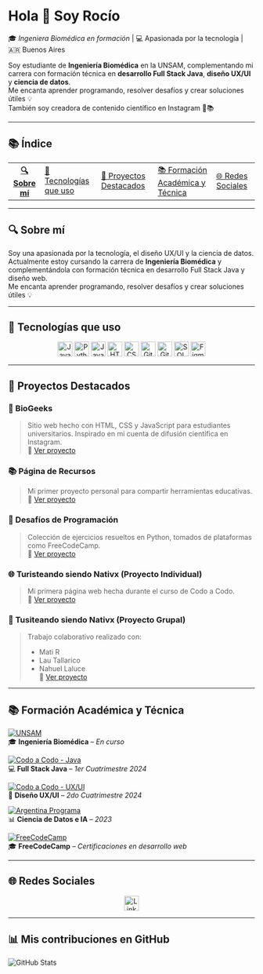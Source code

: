 # Hola 👋 Soy Rocío  
🎓 *Ingeniera Biomédica en formación* | 💻 Apasionada por la tecnología | 🇦🇷 Buenos Aires  

Soy estudiante de **Ingeniería Biomédica** en la UNSAM, complementando mi carrera con formación técnica en **desarrollo Full Stack Java**, **diseño UX/UI** y **ciencia de datos**.  
Me encanta aprender programando, resolver desafíos y crear soluciones útiles 💡  
También soy creadora de contenido científico en Instagram 🧪📚  

---

## 📚 Índice

<div align="center">
    <table> <!-- ESTO NO SE HACE PERO LA VERDAD QUE PARA IR ARMANDO NO QUEDA TAAAN MAL-->
      <th>
        <a href="#-sobre-mí">🔍 Sobre mí</a> </td> 
        <td><a href="#-tecnologías-que-uso">🔧 Tecnologías que uso</a></td>
        <td> <a href="#-proyectos-destacados">🎯 Proyectos Destacados</a></td>
        <td> <a href="#-formación-académica-y-técnica">📚 Formación Académica y Técnica</a></td>
        <td><a href="#-redes-sociales">🌐 Redes Sociales</a>
      </th>
    </table>
</div>

---

## 🔍 Sobre mí

Soy una apasionada por la tecnología, el diseño UX/UI y la ciencia de datos.  
Actualmente estoy cursando la carrera de **Ingeniería Biomédica** y complementándola con formación técnica en desarrollo Full Stack Java y diseño web.  
Me encanta aprender programando, resolver desafíos y crear soluciones útiles 💡

---

## 🔧 Tecnologías que uso

<div align="center">
  <img src="https://img.shields.io/badge/Java-ED8B00?style=for-the-badge&logo=java&logoColor=white" alt="Java" height="30" />
  <img src="https://img.shields.io/badge/Python-3776AB?style=for-the-badge&logo=python&logoColor=white" alt="Python" height="30" />
  <img src="https://img.shields.io/badge/JavaScript-F7DF1E?style=for-the-badge&logo=javascript&logoColor=black" alt="JavaScript" height="30" />
  <img src="https://img.shields.io/badge/HTML5-E34F26?style=for-the-badge&logo=html5&logoColor=white" alt="HTML5" height="30" />
  <img src="https://img.shields.io/badge/CSS3-1572B6?style=for-the-badge&logo=css3&logoColor=white" alt="CSS3" height="30" />
  <img src="https://img.shields.io/badge/Git-F05032?style=for-the-badge&logo=git&logoColor=white" alt="Git" height="30" />
  <img src="https://img.shields.io/badge/GitHub-121011?style=for-the-badge&logo=github&logoColor=white" alt="GitHub" height="30" />
  <img src="https://img.shields.io/badge/SQL-0084bd?style=for-the-badge&logo=mysql&logoColor=white" alt="SQL" height="30" />
  <img src="https://img.shields.io/badge/Figma-F24E1E?style=for-the-badge&logo=figma&logoColor=white" alt="Figma" height="30" />
</div>

---

## 🎯 Proyectos Destacados 

### 🧪 BioGeeks  
> Sitio web hecho con HTML, CSS y JavaScript para estudiantes universitarios. Inspirado en mi cuenta de difusión científica en Instagram.  
🔗 [Ver proyecto](https://github.com/ro-fer/BioGeeks) 

### 📚 Página de Recursos  
> Mi primer proyecto personal para compartir herramientas educativas.  
🔗 [Ver proyecto](https://github.com/ro-fer/Pagina-de-recursos) 

### 🧠 Desafíos de Programación  
> Colección de ejercicios resueltos en Python, tomados de plataformas como FreeCodeCamp.  
🔗 [Ver proyecto](https://github.com/ro-fer/Desafios_programacion) 

### 🌐 Turisteando siendo Nativx (Proyecto Individual)  
> Mi primera página web hecha durante el curso de Codo a Codo.  
🔗 [Ver proyecto](https://github.com/ro-fer/Turisteando-siendo-Nativx) 

### 🏢 Tusiteando siendo Nativx (Proyecto Grupal)  
> Trabajo colaborativo realizado con:
> - Mati R  
> - Lau Tallarico  
> - Nahuel Laluce  
🔗 [Ver proyecto](https://github.com/ro-fer/TusiTEANDO-siendo-nativx) 

---

## 📚 Formación Académica y Técnica

[![UNSAM](https://img.shields.io/badge/UNSAM-Ingeniería_Biomédica-blue?logo=university&logoColor=white)](https://www.unsam.edu.ar)  
🎓 **Ingeniería Biomédica** – *En curso*

[![Codo a Codo - Java](https://img.shields.io/badge/Codo_a_Codo-Full_Stack_Java-green?logo=java)](https://codoacodo.gob.ar)  
💻 **Full Stack Java** – *1er Cuatrimestre 2024*

[![Codo a Codo - UX/UI](https://img.shields.io/badge/Codo_a_Codo-Diseño_UX_UI-purple?logo=figma)](https://codoacodo.gob.ar)  
🎨 **Diseño UX/UI** – *2do Cuatrimestre 2024*

[![Argentina Programa](https://img.shields.io/badge/Argentina_Programa-Ciencia_de_Datos-orange)](https://www.argentina.gob.ar/aprende-con-argentina-programa)  
📊 **Ciencia de Datos e IA** – *2023*

[![FreeCodeCamp](https://img.shields.io/badge/FreeCodeCamp-Certificado-yellow?logo=freecodecamp)](https://www.freecodecamp.org/)  
🎓 **FreeCodeCamp** – *Certificaciones en desarrollo web*

---

## 🌐 Redes Sociales

<div align="center">
  <a href="https://www.linkedin.com/in/rocio-bfernandez/"> 
    <img src="https://img.shields.io/badge/-LinkedIn-0A66C2?style=flat-square&logo=linkedin&logoColor=white" alt="LinkedIn" height="30" />
  </a>
</div>

---

## 📊 Mis contribuciones en GitHub 

![GitHub Stats](https://github-readme-stats.vercel.app/api?username=ro-fer&show_icons=true&theme=synthwave)
